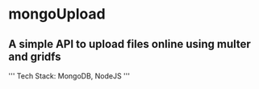 # mongoUpload
## A simple API to upload files online using multer and gridfs

'''
Tech Stack: MongoDB, NodeJS
'''
